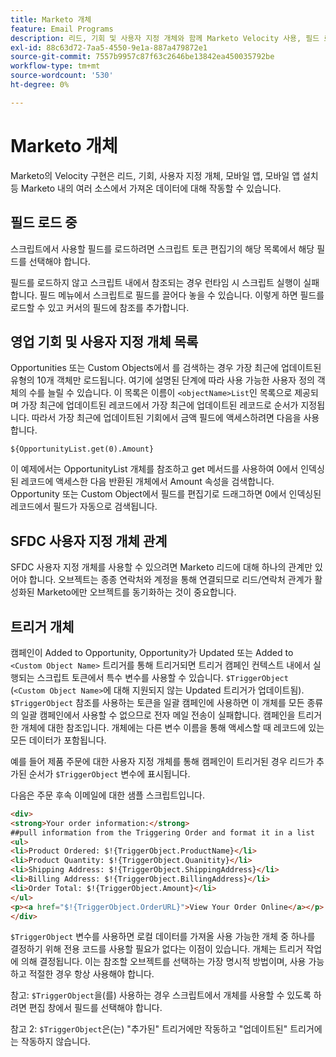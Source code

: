 ```yaml
---
title: Marketo 개체
feature: Email Programs
description: 리드, 기회 및 사용자 지정 개체와 함께 Marketo Velocity 사용, 필드 로드, 상위 10개 목록 액세스, SFDC 관계 및 $TriggerObject에 대해 안내합니다.
exl-id: 88c63d72-7aa5-4550-9e1a-887a479872e1
source-git-commit: 7557b9957c87f63c2646be13842ea450035792be
workflow-type: tm+mt
source-wordcount: '530'
ht-degree: 0%

---
```


# Marketo 개체

Marketo의 Velocity 구현은 리드, 기회, 사용자 지정 개체, 모바일 앱, 모바일 앱 설치 등 Marketo 내의 여러 소스에서 가져온 데이터에 대해 작동할 수 있습니다.

## 필드 로드 중

스크립트에서 사용할 필드를 로드하려면 스크립트 토큰 편집기의 해당 목록에서 해당 필드를 선택해야 합니다.

필드를 로드하지 않고 스크립트 내에서 참조되는 경우 런타임 시 스크립트 실행이 실패합니다. 필드 메뉴에서 스크립트로 필드를 끌어다 놓을 수 있습니다. 이렇게 하면 필드를 로드할 수 있고 커서의 필드에 참조를 추가합니다.

## 영업 기회 및 사용자 지정 개체 목록

Opportunities 또는 Custom Objects에서 를 검색하는 경우 가장 최근에 업데이트된 유형의 10개 객체만 로드됩니다. 여기에 설명된 단계에 따라 사용 가능한 사용자 정의 객체의 수를 늘릴 수 있습니다. 이 목록은 이름이 `<objectName>List`인 목록으로 제공되며 가장 최근에 업데이트된 레코드에서 가장 최근에 업데이트된 레코드로 순서가 지정됩니다. 따라서 가장 최근에 업데이트된 기회에서 금액 필드에 액세스하려면 다음을 사용합니다.

`${OpportunityList.get(0).Amount}`

이 예제에서는 OpportunityList 개체를 참조하고 get 메서드를 사용하여 0에서 인덱싱된 레코드에 액세스한 다음 반환된 개체에서 Amount 속성을 검색합니다. Opportunity 또는 Custom Object에서 필드를 편집기로 드래그하면 0에서 인덱싱된 레코드에서 필드가 자동으로 검색됩니다.

## SFDC 사용자 지정 개체 관계

SFDC 사용자 지정 개체를 사용할 수 있으려면 Marketo 리드에 대해 하나의 관계만 있어야 합니다. 오브젝트는 종종 연락처와 계정을 통해 연결되므로 리드/연락처 관계가 활성화된 Marketo에만 오브젝트를 동기화하는 것이 중요합니다.

## 트리거 개체

캠페인이 Added to Opportunity, Opportunity가 Updated 또는 Added to `<Custom Object Name>` 트리거를 통해 트리거되면 트리거 캠페인 컨텍스트 내에서 실행되는 스크립트 토큰에서 특수 변수를 사용할 수 있습니다. `$TriggerObject `(`<Custom Object Name>`에 대해 지원되지 않는 Updated 트리거가 업데이트됨).  `$TriggerObject` 참조를 사용하는 토큰을 일괄 캠페인에 사용하면 이 개체를 모든 종류의 일괄 캠페인에서 사용할 수 없으므로 전자 메일 전송이 실패합니다.  캠페인을 트리거한 개체에 대한 참조입니다. 개체에는 다른 변수 이름을 통해 액세스할 때 레코드에 있는 모든 데이터가 포함됩니다.

예를 들어 제품 주문에 대한 사용자 지정 개체를 통해 캠페인이 트리거된 경우 리드가 추가된 순서가 `$TriggerObject` 변수에 표시됩니다.

다음은 주문 후속 이메일에 대한 샘플 스크립트입니다.

```html
<div>
<strong>Your order information:</strong>
##pull information from the Triggering Order and format it in a list
<ul>
<li>Product Ordered: $!{TriggerObject.ProductName}</li>
<li>Product Quantity: $!{TriggerObject.Quanitity}</li>
<li>Shipping Address: $!{TriggerObject.ShippingAddress}</li>
<li>Billing Address: $!{TriggerObject.BillingAddress}</li>
<li>Order Total: $!{TriggerObject.Amount}</li>
</ul>
<p><a href="$!{TriggerObject.OrderURL}">View Your Order Online</a></p>
</div>
```

`$TriggerObject` 변수를 사용하면 로컬 데이터를 가져올 사용 가능한 개체 중 하나를 결정하기 위해 전용 코드를 사용할 필요가 없다는 이점이 있습니다.  개체는 트리거 작업에 의해 결정됩니다. 이는 참조할 오브젝트를 선택하는 가장 명시적 방법이며, 사용 가능하고 적절한 경우 항상 사용해야 합니다.

참고: `$TriggerObject`을(를) 사용하는 경우 스크립트에서 개체를 사용할 수 있도록 하려면 편집 창에서 필드를 선택해야 합니다.

참고 2: `$TriggerObject`은(는) &quot;추가된&quot; 트리거에만 작동하고 &quot;업데이트된&quot; 트리거에는 작동하지 않습니다.
